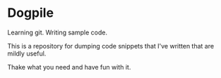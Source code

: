 # Dogpile

Learning git. Writing sample code.

This is a repository for dumping code snippets that I've written that are mildly useful.

Thake what you need and have fun with it. 
